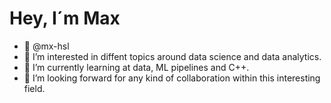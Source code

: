 # Hey, I´m Max
- 👋 @mx-hsl
- 👀 I’m interested in diffent topics around data science and data analytics.
- 🌱 I’m currently learning at data, ML pipelines and C++. 
- 💞️ I’m looking forward for any kind of collaboration within this interesting field.
<!--- - 📫 How to reach me ...--->

<!---
mx-hsl/mx-hsl is a ✨ special ✨ repository because its `README.md` (this file) appears on your GitHub profile.
You can click the Preview link to take a look at your changes.
--->
